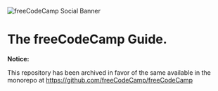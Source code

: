 ![freeCodeCamp Social Banner](https://s3.amazonaws.com/freecodecamp/wide-social-banner.png)

# The freeCodeCamp Guide.

**Notice:**

This repository has been archived in favor of the same available in the monorepo at <https://github.com/freeCodeCamp/freeCodeCamp>
